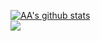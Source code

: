 [![AA's github stats](https://github-readme-stats-umber.vercel.app/api?username=adoesgit&show_icons=true)](https://github.com/ADoesGit)\
![](https://komarev.com/ghpvc/?username=ADoesGit)
